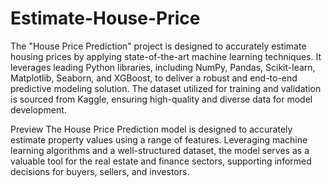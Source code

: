 # Estimate-House-Price
The "House Price Prediction" project is designed to accurately estimate housing prices by applying state-of-the-art machine learning techniques. It leverages leading Python libraries, including NumPy, Pandas, Scikit-learn, Matplotlib, Seaborn, and XGBoost, to deliver a robust and end-to-end predictive modeling solution. The dataset utilized for training and validation is sourced from Kaggle, ensuring high-quality and diverse data for model development.

Preview
The House Price Prediction model is designed to accurately estimate property values using a range of features. Leveraging machine learning algorithms and a well-structured dataset, the model serves as a valuable tool for the real estate and finance sectors, supporting informed decisions for buyers, sellers, and investors.
